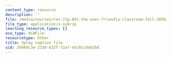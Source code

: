 ```yaml
---
content_type: resource
description: ''
file: /media/courses/res-21g-001-the-user-friendly-classroom-fall-2020/20469c3e2338b32f72afe5c01cdde3bd_Dy4KEXJsVIY.srt
file_type: application/x-subrip
learning_resource_types: []
ocw_type: OCWFile
resourcetype: Other
title: 3play caption file
uid: 20469c3e-2338-b32f-72af-e5c01cdde3bd
---
```

